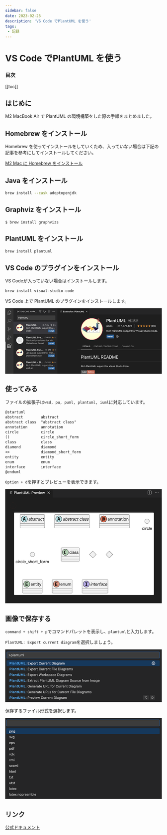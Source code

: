 ```yaml
---
sidebar: false
date: 2023-02-25
description: 'VS Code でPlantUML を使う'
tags:
 - 記録
---
```

# VS Code でPlantUML を使う
### 目次
[[toc]]

## はじめに
M2 MacBook Air で PlantUML の環境構築をした際の手順をまとめました。

## Homebrew をインストール
Homebrew を使ってインストールをしていくため、入っていない場合は下記の記事を参考にしてインストールしてください。

[M2 Mac に Homebrew をインストール](https://zenn.dev/watakarinto/articles/16451707aa08d1)

## Java をインストール
```bash
brew install --cask adoptopenjdk
```

## Graphviz をインストール
```bsdh
$ brew install graphvizs
```

## PlantUML をインストール
```bash
brew install plantuml
```

## VS Code のプラグインをインストール
VS Codeが入っていない場合はインストールします。
```bash
brew install visual-studio-code
```

VS Code 上で PlantUML のプラグインをインストールします。

![1](../.vuepress/public/imgs/articles/plant-uml-mac/1.png)

## 使ってみる
ファイルの拡張子は`wsd, pu, puml, plantuml, iuml`に対応しています。

```
@startuml
abstract        abstract
abstract class  "abstract class"
annotation      annotation
circle          circle
()              circle_short_form
class           class
diamond         diamond
<>              diamond_short_form
entity          entity
enum            enum
interface       interface
@enduml
```

`Option + d`を押すとプレビューを表示できます。

![2](../.vuepress/public/imgs/articles/plant-uml-mac/2.png)

## 画像で保存する
`command + shift + p`でコマンドパレットを表示し、`plantuml`と入力します。

`PlantUML: Export current diagram`を選択しましょう。

![3](../.vuepress/public/imgs/articles/plant-uml-mac/3.png)

保存するファイル形式を選択します。

![4](../.vuepress/public/imgs/articles/plant-uml-mac/4.png)

## リンク
[公式ドキュメント](https://plantuml.com/ja/)

